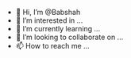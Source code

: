 - 👋 Hi, I’m @Babshah
- 👀 I’m interested in ...
- 🌱 I’m currently learning ...
- 💞️ I’m looking to collaborate on ...
- 📫 How to reach me ...

<!---
Babshah/Babshah is a ✨ special ✨ repository because its `README.md` (this file) appears on your GitHub profile.
You can click the Preview link to take a look at your changes.
--->
